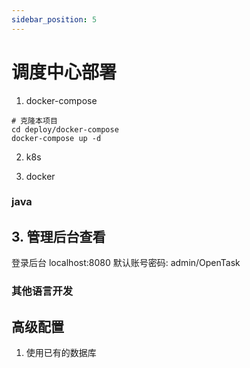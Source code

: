 ```yaml
---
sidebar_position: 5
---
```


# 调度中心部署
1. docker-compose
```
# 克隆本项目
cd deploy/docker-compose
docker-compose up -d
```
2. k8s

3. docker

### java
## 3. 管理后台查看

登录后台 localhost:8080
默认账号密码:  admin/OpenTask

### 其他语言开发

## 高级配置
1. 使用已有的数据库
 